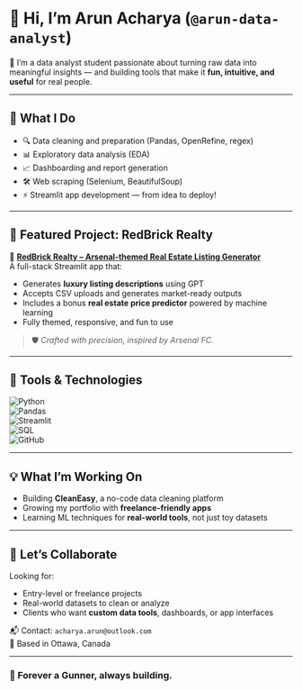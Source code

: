 # 👋 Hi, I’m Arun Acharya (`@arun-data-analyst`)

🎯 I’m a data analyst student passionate about turning raw data into meaningful insights — and building tools that make it **fun, intuitive, and useful** for real people.

---

## 🧠 What I Do

- 🔍 Data cleaning and preparation (Pandas, OpenRefine, regex)
- 📊 Exploratory data analysis (EDA)
- 📈 Dashboarding and report generation
- 🛠️ Web scraping (Selenium, BeautifulSoup)
- ⚡ Streamlit app development — from idea to deploy!

---

## 🚀 Featured Project: RedBrick Realty

🔗 **[RedBrick Realty – Arsenal-themed Real Estate Listing Generator](https://github.com/arun-data-analyst/RedBrick-Realty)**  
A full-stack Streamlit app that:
- Generates **luxury listing descriptions** using GPT
- Accepts CSV uploads and generates market-ready outputs
- Includes a bonus **real estate price predictor** powered by machine learning
- Fully themed, responsive, and fun to use

> 🛡️ *Crafted with precision, inspired by Arsenal FC.*

---

## 🧰 Tools & Technologies

![Python](https://img.shields.io/badge/-Python-333?logo=python)  
![Pandas](https://img.shields.io/badge/-Pandas-150458?logo=pandas)  
![Streamlit](https://img.shields.io/badge/-Streamlit-FF4B4B?logo=streamlit)  
![SQL](https://img.shields.io/badge/-SQL-4479A1?logo=mysql)  
![GitHub](https://img.shields.io/badge/-GitHub-000?logo=github)

---

## 💡 What I’m Working On

- Building **CleanEasy**, a no-code data cleaning platform
- Growing my portfolio with **freelance-friendly apps**
- Learning ML techniques for **real-world tools**, not just toy datasets

---

## 🤝 Let’s Collaborate

Looking for:
- Entry-level or freelance projects
- Real-world datasets to clean or analyze
- Clients who want **custom data tools**, dashboards, or app interfaces

📬 Contact: `acharya.arun@outlook.com`  
📍 Based in Ottawa, Canada

---

### 🔴 Forever a Gunner, always building.

